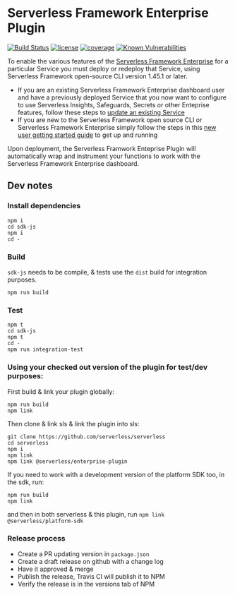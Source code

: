 # Serverless Framework Enterprise Plugin

[![Build Status](https://travis-ci.com/serverless/enterprise-plugin.svg)](https://travis-ci.com/serverless/enterprise-plugin)
[![license](https://img.shields.io/npm/l/@serverless/enterprise-plugin.svg)](https://www.npmjs.com/package/@serverless/enterprise-plugin)
[![coverage](https://img.shields.io/codecov/c/github/serverless/enterprise-plugin.svg)](https://codecov.io/gh/serverless/enterprise-plugin)
[![Known Vulnerabilities](https://snyk.io/test/github/serverless/enterprise-plugin/badge.svg?targetFile=package.json)](https://snyk.io/test/github/serverless/enterprise-plugin?targetFile=package.json)

To enable the various features of the [Serverless Framework Enterprise](https://github.com/serverless/enterprise) for a particular Service you must deploy or redeploy that Service, using Serverless Framework open-source CLI version 1.45.1 or later.

- If you are an existing Serverless Framework Enterprise dashboard user and have a previously deployed Service that you now want to configure to use Serverless Insights, Safeguards, Secrets or other Enteprise features, follow these steps to [update an existing Service](https://github.com/serverless/enterprise/blob/master/docs/update.md)
- If you are new to the Serverless Framework open source CLI or Serverless Framework Enterprise simply follow the steps in this [new user getting started guide](https://github.com/serverless/enterprise/blob/master/docs/getting-started.md) to get up and running

Upon deployment, the Serverless Framwork Enteprise Plugin will automatically wrap and instrument your functions to work with the Serverless Framework Enterprise dashboard.

## Dev notes

### Install dependencies

```
npm i
cd sdk-js
npm i
cd -
```

### Build

`sdk-js` needs to be compile, & tests use the `dist` build for integration purposes.

```
npm run build
```

### Test

```
npm t
cd sdk-js
npm t
cd -
npm run integration-test
```

### Using your checked out version of the plugin for test/dev purposes:

First build & link your plugin globally:

```
npm run build
npm link
```

Then clone & link sls & link the plugin into sls:

```
git clone https://github.com/serverless/serverless
cd serverless
npm i
npm link
npm link @serverless/enterprise-plugin
```

If you need to work with a development version of the platform SDK too, in the sdk, run:

```
npm run build
npm link
```

and then in both serverless & this plugin, run `npm link @serverless/platform-sdk`

### Release process

- Create a PR updating version in `package.json`
- Create a draft release on github with a change log
- Have it approved & merge
- Publish the release, Travis CI will publish it to NPM
- Verify the release is in the versions tab of NPM
